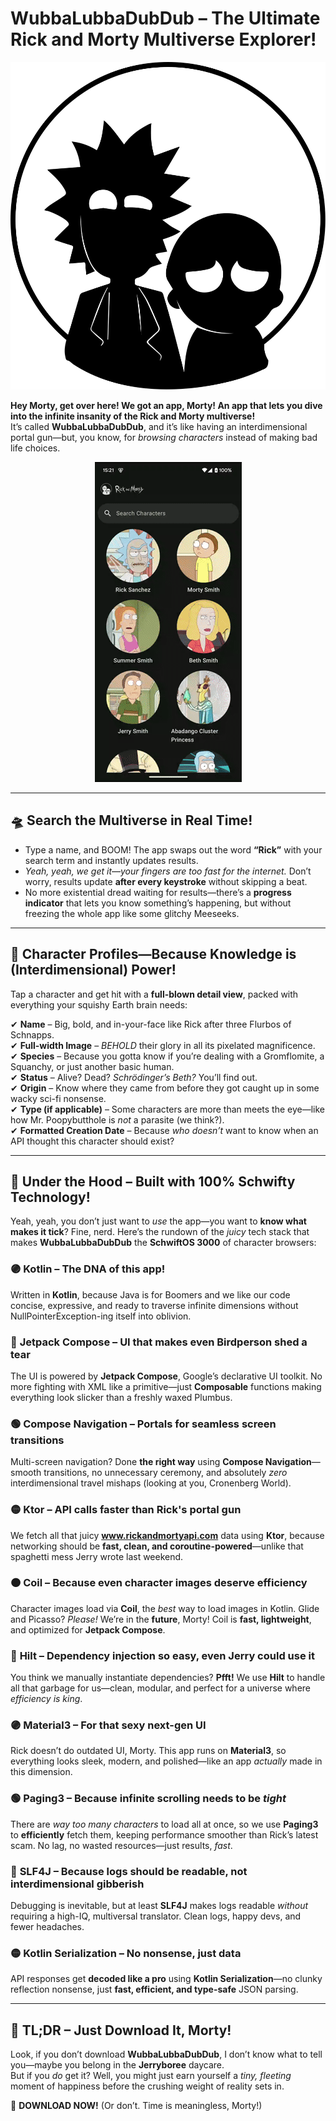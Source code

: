 # WubbaLubbaDubDub – The Ultimate Rick and Morty Multiverse Explorer!  

<p align="center">
    <img src="./images/rick_and_morty.svg">
</p>

**Hey Morty, get over here! We got an app, Morty! An app that lets you dive into the infinite insanity of the Rick and Morty multiverse!**  
It’s called **WubbaLubbaDubDub**, and it’s like having an interdimensional portal gun—but, you know, for *browsing characters* instead of making bad life choices.  


<p align="center">
    <img src="./images/rick_and_morty.gif">
</p>

---

## 🛸 Search the Multiverse in Real Time!  
- Type a name, and BOOM! The app swaps out the word **“Rick”** with your search term and instantly updates results.  
- *Yeah, yeah, we get it—your fingers are too fast for the internet.* Don’t worry, results update **after every keystroke** without skipping a beat.  
- No more existential dread waiting for results—there’s a **progress indicator** that lets you know something’s happening, but without freezing the whole app like some glitchy Meeseeks.  

---

## 🧬 Character Profiles—Because Knowledge is (Interdimensional) Power!  
Tap a character and get hit with a **full-blown detail view**, packed with everything your squishy Earth brain needs:  

✔ **Name** – Big, bold, and in-your-face like Rick after three Flurbos of Schnapps.  
✔ **Full-width Image** – *BEHOLD* their glory in all its pixelated magnificence.  
✔ **Species** – Because you gotta know if you’re dealing with a Gromflomite, a Squanchy, or just another basic human.  
✔ **Status** – Alive? Dead? *Schrödinger’s Beth?* You’ll find out.  
✔ **Origin** – Know where they came from before they got caught up in some wacky sci-fi nonsense.  
✔ **Type (if applicable)** – Some characters are more than meets the eye—like how Mr. Poopybutthole is *not* a parasite (we think?).  
✔ **Formatted Creation Date** – Because *who doesn’t* want to know when an API thought this character should exist?  

---

## 🔧 Under the Hood – Built with **100% Schwifty Technology!**

Yeah, yeah, you don’t just want to *use* the app—you want to **know what makes it tick**? Fine, nerd. Here’s the rundown of the *juicy* tech stack that makes **WubbaLubbaDubDub** the **SchwiftOS 3000** of character browsers:

### 🟣 **Kotlin** – The DNA of this app!
Written in **Kotlin**, because Java is for Boomers and we like our code concise, expressive, and ready to traverse infinite dimensions without NullPointerException-ing itself into oblivion.

### 🔵 **Jetpack Compose** – UI that makes even Birdperson shed a tear
The UI is powered by **Jetpack Compose**, Google’s declarative UI toolkit. No more fighting with XML like a primitive—just **Composable** functions making everything look slicker than a freshly waxed Plumbus.

### 🟢 **Compose Navigation** – Portals for seamless screen transitions
Multi-screen navigation? Done **the right way** using **Compose Navigation**—smooth transitions, no unnecessary ceremony, and absolutely *zero* interdimensional travel mishaps (looking at you, Cronenberg World).

### 🟡 **Ktor** – API calls faster than Rick's portal gun
We fetch all that juicy **www.rickandmortyapi.com** data using **Ktor**, because networking should be **fast, clean, and coroutine-powered**—unlike that spaghetti mess Jerry wrote last weekend.

### 🟠 **Coil** – Because even character images deserve efficiency
Character images load via **Coil**, the *best* way to load images in Kotlin. Glide and Picasso? *Please!* We’re in the **future**, Morty! Coil is **fast, lightweight**, and optimized for **Jetpack Compose**.

### 🔴 **Hilt** – Dependency injection so easy, even Jerry could use it
You think we manually instantiate dependencies? **Pfft!** We use **Hilt** to handle all that garbage for us—clean, modular, and perfect for a universe where *efficiency is king*.

### 🟣 **Material3** – For that sexy next-gen UI
Rick doesn’t do outdated UI, Morty. This app runs on **Material3**, so everything looks sleek, modern, and polished—like an app *actually* made in this dimension.

### 🟢 **Paging3** – Because infinite scrolling needs to be *tight*
There are *way too many characters* to load all at once, so we use **Paging3** to **efficiently** fetch them, keeping performance smoother than Rick’s latest scam. No lag, no wasted resources—just results, *fast*.

### 🔵 **SLF4J** – Because logs should be readable, not interdimensional gibberish
Debugging is inevitable, but at least **SLF4J** makes logs readable *without* requiring a high-IQ, multiversal translator. Clean logs, happy devs, and fewer headaches.

### 🟡 **Kotlin Serialization** – No nonsense, just data
API responses get **decoded like a pro** using **Kotlin Serialization**—no clunky reflection nonsense, just **fast, efficient, and type-safe** JSON parsing.

---

## 🚀 TL;DR – Just Download It, Morty!

Look, if you don’t download **WubbaLubbaDubDub**, I don’t know what to tell you—maybe you belong in the **Jerryboree** daycare.  
But if you *do* get it? Well, you might just earn yourself a *tiny, fleeting* moment of happiness before the crushing weight of reality sets in.

🔬 **DOWNLOAD NOW!** (Or don’t. Time is meaningless, Morty!)